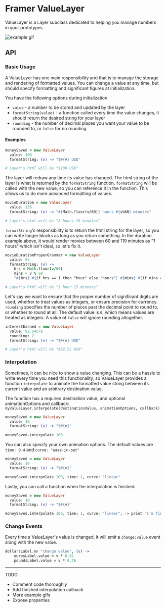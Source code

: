 # Framer ValueLayer

ValueLayer is a Layer subclass dedicated to helping you manage numbers in your prototypes.

![example gif](http://i.giphy.com/l46C6q33wRPvFPFoQ.gif)

## API

### Basic Usage
A ValueLayer has one main responsibility and that is to manage the storage and rendering of formatted values. You can change a value at any time, but should specify formatting and significant figures at initialization.

You have the following options during initialization
- ```value``` - a number to be stored and updated by the layer
- ```formatString(value)``` - a function called every time the value changes, it should return the desired string for your layer
- ```rounding``` - the number of decimal places you want your value to be rounded to, or `false` for no rounding

#### Examples

```coffeescript
moneySaved = new ValueLayer
  value: 100
  formatString: (v) -> "$#{v} USD"

# Layer's html will be "$100 USD"
```
The layer will redraw any time its value has changed. The html string of the layer is what is returned by the `formatString` function. `formatString` will be called with the new value, so you can reference it in the function. This allows us to do more advanced formatting of values.

```coffeescript
movieDuration = new ValueLayer
  value: 135
  formatString: (v) -> "#{Math.floor(v/60)} hours #{v%60} minutes"

# Layer's html will be "2 hours 15 minutes"
```

`formatString`'s responsibility is to return the html string for the layer, so you can write longer blocks as long as you return something. In the duration example above, it would render movies between 60 and 119 minutes as "1 hours" which isn't ideal, so let's fix it.

```coffeescript
movieDurationProperGrammar = new ValueLayer
  value: 95
  formatString: (v) ->
  	hrs = Math.floor(v/60)
  	mins = v % 60
  	"#{hrs} #{if hrs == 1 then "hour" else "hours"} #{mins} #{if mins == 1 then "minute" else "minutes"}"

# Layer's html will be "1 hour 15 minutes"
```

Let's say we want to ensure that the proper number of significant digits are used, whether to treat values as integers, or ensure precision for currency. `rounding` specifies the number of places past the decimal point to round to, or whether to round at all. The default value is `0`, which means values are treated as integers. A value of `false` will ignore rounding altogether.

```coffeescript
interestEarned = new ValueLayer
  value: 92.54679
  rounding: 2
  formatString: (v) -> "$#{v} USD"

# Layer's html will be "$92.55 USD"
```

### Interpolation
Sometimes, it can be nice to show a value changing. This can be a hassle to write every time you need this functionality, so ValueLayer provides a function `interpolate` to animate the formatted value string between its current value and an arbitrary destination value.

The function has a required destination value, and optional animationOptions and callback: `myValueLayer.interpolate(destinationValue, animationOptions, callback)`

```coffeescript
moneySaved = new ValueLayer
  value: 10
  formatString: (v) -> "$#{v}"

moneySaved.interpolate 100
```

You can also specify your own animation options. The default values are `time: 0.4` and `curve: "ease-in-out"`
```coffeescript
moneySaved = new ValueLayer
  value: 10
  formatString: (v) -> "$#{v}"

moneySaved.interpolate 100, time: 1, curve: "linear"
```

Lastly, you can call a function when the interpolation is finished.
```coffeescript
moneySaved = new ValueLayer
  value: 10
  formatString: (v) -> "$#{v}"

moneySaved.interpolate 100, time: 1, curve: "linear", -> print "I'm finished!"
```

### Change Events

Every time a ValueLayer's value is changed, it will emit a `change:value` event along with the new value.
```coffeescript
dollarsLabel.on "change:value", (v) ->
	eurosLabel.value = v * 0.91
	poundsLabel.value = v * 0.76

```
_____

TODO

- Comment code thoroughly
- Add finished interpolation callback
- More example gifs
- Expose properties
